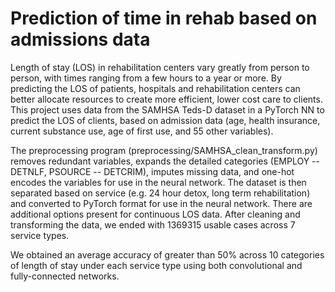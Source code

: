# Prediction of time in rehab based on admissions data
Length of stay (LOS) in rehabilitation centers vary greatly from person to person, with times ranging from a few hours to a year or more. By predicting the LOS of patients, hospitals and rehabilitation centers can better allocate resources to create more efficient, lower cost care to clients. This project uses data from the SAMHSA Teds-D dataset in a PyTorch NN to predict the LOS of clients, based on admission data (age, health insurance, current substance use, age of first use, and 55 other variables).

The preprocessing program (preprocessing/SAMHSA_clean_transform.py) removes redundant variables, expands the detailed categories (EMPLOY -- DETNLF, PSOURCE -- DETCRIM), imputes missing data, and one-hot encodes the variables for use in the neural network. The dataset is then separated based on service (e.g. 24 hour detox, long term rehabilitation) and converted to PyTorch format for use in the neural network. There are additional options present for continuous LOS data. After cleaning and transforming the data, we ended with 1369315 usable cases across 7 service types.

We obtained an average accuracy of greater than 50% across 10 categories of length of stay under each service type using both convolutional and fully-connected networks.
